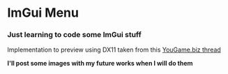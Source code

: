 # ImGui Menu 
### Just learning to code some ImGui stuff 
Implementation to preview using DX11 taken from this [YouGame.biz thread](https://yougame.biz/threads/221455/)

**I'll post some images with my future works when I will do them**
